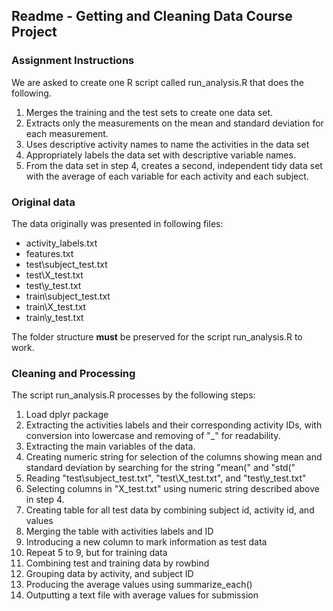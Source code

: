 ## Readme - Getting and Cleaning Data Course Project
### Assignment Instructions

We are asked to create one R script called run_analysis.R that does the following.

1. Merges the training and the test sets to create one data set.
2. Extracts only the measurements on the mean and standard deviation for each measurement.
3. Uses descriptive activity names to name the activities in the data set
4. Appropriately labels the data set with descriptive variable names.
5. From the data set in step 4, creates a second, independent tidy data set with the average of each variable for each activity and each subject.

### Original data

The data originally was presented in following files:

* activity_labels.txt
* features.txt
* test\subject_test.txt
* test\X_test.txt
* test\y_test.txt
* train\subject_test.txt
* train\X_test.txt
* train\y_test.txt

The folder structure **must** be preserved for the script run_analysis.R to work. 

### Cleaning and Processing

The script run_analysis.R processes by the following steps:

1. Load dplyr package
2. Extracting the activities labels and their corresponding activity IDs, with conversion into lowercase and removing of "_" for readability.
3. Extracting the main variables of the data.
4. Creating numeric string for selection of the columns  showing mean and standard deviation by searching for the string "mean(" and "std("  
5. Reading "test\subject\_test.txt", "test\X\_test.txt", and "test\y_test.txt"
6. Selecting columns in "X\_test.txt" using numeric string described above in step 4. 
7. Creating table for all test data by combining subject id, activity id, and values
8. Merging the table with activities labels and ID
9. Introducing a new column to mark information as test data
10. Repeat 5 to 9, but for training data
11. Combining test and training data by rowbind
12. Grouping data by activity, and subject ID
13. Producing the average values using summarize_each() 
14. Outputting a text file with average values for submission